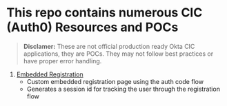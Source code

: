 # This repo contains numerous CIC (Auth0) Resources and POCs  
> **Disclamer:** These are not official production ready Okta CIC applications, they are POCs. They may not follow best practices or have proper error handling. 

1. [Embedded Registration](./EmbeddedRegistration/)  
    - Custom embedded registration page using the auth code flow  
    - Generates a session id for tracking the user through the registration flow  
